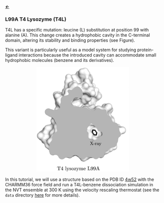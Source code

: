 ##### [&larr;](NAVIGATION.md)

### L99A T4 Lysozyme (T4L)

T4L has a specific mutation: leucine (L) substitution at position 99 with alanine (A). This change creates a hydrophobic cavity in the C-terminal domain, altering its stability and binding properties (see Figure). 

This variant is particularly useful as a model system for studying protein-ligand interactions because the introduced cavity can accommodate small hydrophobic molecules (benzene and its derivatives). 

<center><img src="fig/system.png" width="300"/></center>

In this tutorial, we will use a structure based on the PDB ID [4w52](https://www.rcsb.org/structure/4W52) with the CHARMM36 force field and run a T4L-benzene dissociation simulation in the NVT ensemble at 300 K using the velocity rescaling thermostat (see the `data` directory [here](https://github.com/jakryd/plumed2-maze-tutorial) for more details).